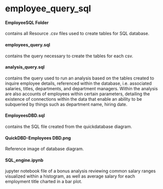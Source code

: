 # employee_query_sql



<h4>EmployeeSQL Folder</h4> contains all Resource .csv files used to create tables for SQL database.
<h4>employees_query.sql</h4> contains the query necessary to create the tables for each csv.
<h4>analysis_query.sql</h4> contains the query used to run an analysis based on the tables created 
to inquire employee details, referenced within the database, i.e. associated salaries, titles, 
departments, and department managers. 
Within the analysis are also accounts of employees within certain parameters, detailing the 
existence of connections within the data that enable an ability to be subqueried by things such as 
department name, hiring date. 
<h4>EmployeesDBD.sql</h4> contains the SQL file created from the quickdatabase diagram.
<h4>QuickDBD-Employees DBD.png</h4> Reference image of database diagram.
<h4>SQL_engine.ipynb</h4> jupyter notebook file of a bonus analysis reviewing common salary 
ranges visualized within a histogram, as well as average salary for each employment title charted 
in a bar plot.


